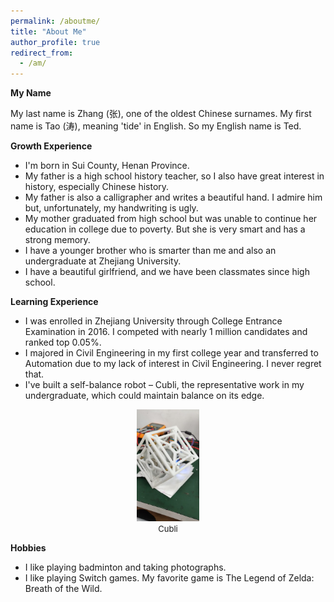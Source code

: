 ```yaml
---
permalink: /aboutme/
title: "About Me"
author_profile: true
redirect_from: 
  - /am/
---
```


**My Name**

My last name is Zhang (张), one of the oldest Chinese surnames. My first name is Tao (涛), meaning 'tide' in English. So my English name is Ted.

**Growth Experience**

* I'm born in Sui County, Henan Province.
* My father is a high school history teacher, so I also have great interest in history, especially Chinese history.
* My father is also a calligrapher and writes a beautiful hand. I admire him but, unfortunately, my handwriting is ugly.
* My mother graduated from high school but was unable to continue her education in college due to poverty. But she is very smart and has a strong memory.
* I have a younger brother who is smarter than me and also an undergraduate at Zhejiang University.
* I have a beautiful girlfriend, and we have been classmates since high school.

**Learning Experience**

* I was enrolled in Zhejiang University through College Entrance Examination in 2016. I competed with nearly 1 million candidates and ranked top 0.05%.
* I majored in Civil Engineering in my first college year and transferred to Automation due to my lack of interest in Civil Engineering. I never regret that.
* I've built a self-balance robot – Cubli, the representative work in my undergraduate, which could maintain balance on its edge.

<center>
<img src='/images/cubli.jpg'  width="20%">
</center>

<center>
<font size=2>Cubli</font>
</center>

**Hobbies**

* I like playing badminton and taking photographs.
* I like playing Switch games. My favorite game is The Legend of Zelda: Breath of the Wild.

